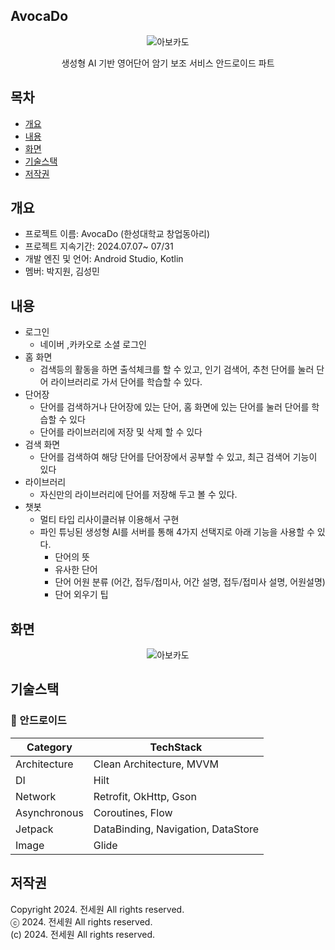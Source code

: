 ## AvocaDo
<p align="center">
 <img src="https://github.com/user-attachments/assets/5d413d5c-76dc-424b-ad4e-ed5c510bcefb" alt="아보카도"/>
</p>
<div align="center">
 생성형 AI 기반 영어단어 암기 보조 서비스 안드로이드 파트
</div>

## 목차
  - [개요](#개요)
  - [내용](#내용)
  - [화면](#화면)
  - [기술스택](#기술스택)
  - [저작권](#저작권)

## 개요
- 프로젝트 이름: AvocaDo (한성대학교 창업동아리)
- 프로젝트 지속기간: 2024.07.07~ 07/31
- 개발 엔진 및 언어: Android Studio, Kotlin
- 멤버: 박지원, 김성민

## 내용
- 로그인
    - 네이버 ,카카오로 소셜 로그인
- 홈 화면
    - 검색등의 활동을 하면 출석체크를 할 수 있고, 인기 검색어, 추천 단어를 눌러 단어 라이브러리로 가서 단어를 학습할 수 있다.
- 단어장
    - 단어를 검색하거나 단어장에 있는 단어, 홈 화면에 있는 단어를 눌러 단어를 학습할 수 있다
    - 단어를 라이브러리에 저장 및 삭제 할 수 있다
- 검색 화면
    - 단어를 검색하여 해당 단어를 단어장에서 공부할 수 있고, 최근 검색어 기능이 있다
- 라이브러리
    - 자신만의 라이브러리에 단어를 저장해 두고 볼 수 있다.
- 챗봇
    - 멀티 타입 리사이클러뷰 이용해서 구현
    - 파인 튜닝된 생성형 AI를 서버를 통해 4가지 선택지로 아래 기능을 사용할 수 있다.
        - 단어의 뜻
        - 유사한 단어
        - 단어 어원 분류 (어간, 접두/접미사, 어간 설명, 접두/접미사 설명, 어원설명)
        - 단어 외우기 팁

## 화면
<p align="center">
  <img src="https://github.com/user-attachments/assets/ede50a6a-d1c8-4ffd-964e-d66e87752215" alt="아보카도"/>
</p>

## 기술스택

### **🤖** 안드로이드
| **Category** | **TechStack** |
| --- | --- |
| Architecture | Clean Architecture, MVVM |
| DI | Hilt |
| Network | Retrofit, OkHttp, Gson |
| Asynchronous | Coroutines, Flow |
| Jetpack | DataBinding, Navigation, DataStore |
| Image | Glide |

## 저작권
Copyright 2024. 전세원 All rights reserved.<br>
ⓒ 2024. 전세원 All rights reserved.<br>
(c) 2024. 전세원 All rights reserved.
